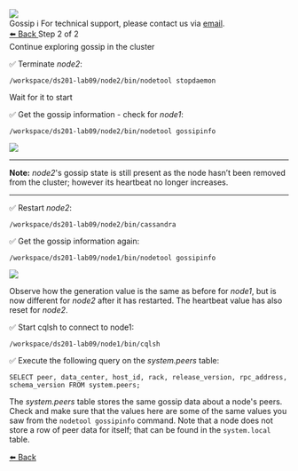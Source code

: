 <!-- TOP -->
<div class="top">
  <img class="scenario-academy-logo" src="https://datastax-academy.github.io/katapod-shared-assets/images/ds-academy-2023.svg" />
  <div class="scenario-title-section">
    <span class="scenario-title">Gossip</span>
    <span class="scenario-subtitle">ℹ️ For technical support, please contact us via <a href="mailto:academy@datastax.com">email</a>.</span>
  </div>
</div>

<!-- NAVIGATION -->
<div id="navigation-top" class="navigation-top">
 <a href='command:katapod.loadPage?[{"step":"step1"}]'
   class="btn btn-dark navigation-bottom-left">⬅️ Back
 </a>
<span class="step-count">Step 2 of 2</span>
</div>

<!-- CONTENT -->

<div class="step-title">Continue exploring gossip in the cluster</div>


✅ Terminate *node2*:
```
/workspace/ds201-lab09/node2/bin/nodetool stopdaemon
```
Wait for it to start

✅ Get the gossip information - check for *node1*:
```
/workspace/ds201-lab09/node2/bin/nodetool gossipinfo
```
<img src="https://katapod-file-store.s3.us-west-1.amazonaws.com/ds201/lab09-image03.png" />

---
**Note:** *node2*'s gossip state is still present as the node hasn’t been removed from the cluster; however its heartbeat no longer increases.

---

✅ Restart *node2*:
```
/workspace/ds201-lab09/node2/bin/cassandra
```

✅ Get the gossip information again:
```
/workspace/ds201-lab09/node1/bin/nodetool gossipinfo
```
<img src="https://katapod-file-store.s3.us-west-1.amazonaws.com/ds201/lab09-image04.png" />

Observe how the generation value is the same as before for *node1*, but is now different for *node2* after it has restarted. The heartbeat value has also reset for *node2*.

✅ Start cqlsh to connect to node1:
```
/workspace/ds201-lab09/node1/bin/cqlsh
```
✅ Execute the following query on the *system.peers* table:
```
SELECT peer, data_center, host_id, rack, release_version, rpc_address, schema_version FROM system.peers;
```
The *system.peers* table stores the same gossip data about a node's peers. Check and make sure that the values here are some of the same values you saw from the `nodetool gossipinfo` command. Note that a node does not store a row of peer data for itself; that can be found in the `system.local` table.



<!-- NAVIGATION -->
<div id="navigation-bottom" class="navigation-bottom">
  <a href='command:katapod.loadPage?[{"step":"step1"}]'
   class="btn btn-dark navigation-bottom-left">⬅️ Back
 </a>
</div>
